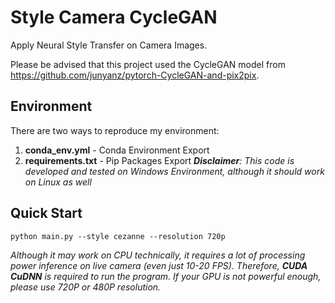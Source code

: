 # Style Camera CycleGAN

Apply Neural Style Transfer on Camera Images.

Please be advised that this project used the CycleGAN model from https://github.com/junyanz/pytorch-CycleGAN-and-pix2pix.

## Environment
There are two ways to reproduce my environment:
1. **conda_env.yml** - Conda Environment Export
2. **requirements.txt** - Pip Packages Export
_**Disclaimer**: This code is developed and tested on Windows Environment, although it should work on Linux as well_

## Quick Start
`
python main.py --style cezanne --resolution 720p
`

_Although it may work on CPU technically, it requires a lot of processing power inference on live camera (even just 10-20 FPS). Therefore, **CUDA CuDNN** is required to run the program. If your GPU is not powerful enough, please use 720P or 480P resolution._
